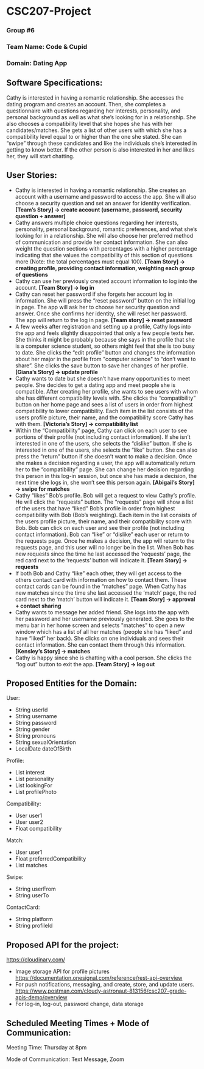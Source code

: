 # CSC207-Project
### Group #6 

### Team Name: Code & Cupid 

### Domain: Dating App  

## Software Specifications: 

Cathy is interested in having a romantic relationship. She accesses the dating program and creates an account. Then, she completes a questionnaire with questions regarding her interests, personality, and personal background as well as what she’s looking for in a relationship. She also chooses a compatibility level that she hopes she has with her candidates/matches. She gets a list of other users with which she has a compatibility level equal to or higher than the one she stated. She can “swipe” through these candidates and like the individuals she’s interested in getting to know better. If the other person is also interested in her and likes her, they will start chatting. 

## User Stories:  

- Cathy is interested in having a romantic relationship. She creates an account with a username and password to access the app. She will also choose a security question and set an answer for identity verification. **[Team’s Story] -> create account (username, password, security question + answer)** 
- Cathy answers multiple choice questions regarding her interests, personality, personal background, romantic preferences, and what she’s looking for in a relationship. She will also choose her preferred method of communication and provide her contact information. She can also weight the question sections with percentages with a higher percentage indicating that she values the compatibility of this section of questions more (Note: the total percentages must equal 100). **[Team Story] -> creating profile, providing contact information, weighting each group of questions** 
- Cathy can use her previously created account information to log into the account. **[Team Story] -> log in** 
- Cathy can reset her password if she forgets her account log in information. She will press the “reset password” button on the initial log in page. The app will ask her to choose her security question and answer. Once she confirms her identity, she will reset her password. The app will return to the log in page. **[Team story] -> reset password**
- A few weeks after registration and setting up a profile, Cathy logs into the app and feels slightly disappointed that only a few people texts her. She thinks it might be probably because she says in the profile that she is a computer science student, so others might feel that she is too busy to date. She clicks the “edit profile” button and changes the information about her major in the profile from "computer science" to “don’t want to share”. She clicks the save button to save her changes of her profile. **[Giana’s Story] -> update profile** 
- Cathy wants to date but she doesn’t have many opportunities to meet people. She decides to get a dating app and meet people she is compatible. After creating her profile, she wants to see users with whom she has different compatibility levels with. She clicks the “compatibility” button on her home page and sees a list of users in order from highest compatibility to lower compatibility. Each item in the list consists of the users profile picture, their name, and the compatibility score Cathy has with them. **[Victoria’s Story] -> compatibility list**
- Within the “Compatibility” page, Cathy can click on each user to see portions of their profile (not including contact information). If she isn’t interested in one of the users, she selects the “dislike” button. If she is interested in one of the users, she selects the “like” button. She can also press the “return” button if she doesn’t want to make a decision. Once she makes a decision regarding a user, the app will automatically return her to the “compatibility” page. She can change her decision regarding this person in this log-in session, but once she has made a decision, the next time she logs in, she won’t see this person again. **[Abigail’s Story] -> swipe for matches**
- Cathy “likes” Bob’s profile. Bob will get a request to view Cathy’s profile. He will click the “requests” button. The “requests” page will show a list of the users that have “liked” Bob’s profile in order from highest compatibility with Bob (Bob’s weighting). Each item in the list consists of the users profile picture, their name, and their compatibility score with Bob. Bob can click on each user and see their profile (not including contact information). Bob can “like” or “dislike” each user or return to the requests page. Once he makes a decision, the app will return to the requests page, and this user will no longer be in the list. When Bob has new requests since the time he last accessed the ‘requests’ page, the red card next to the ‘requests’ button will indicate it. **[Team Story] -> requests** 
- If both Bob and Cathy “like” each other, they will get access to the others contact card with information on how to contact them. These contact cards can be found in the “matches” page. When Cathy has new matches since the time she last accessed the ‘match’ page, the red card next to the ‘match’ button will indicate it. **[Team Story] -> approval + contact sharing**
- Cathy wants to message her added friend. She logs into the app with her password and her username previously generated. She goes to the menu bar in her home screen and selects "matches" to open a new window which has a list of all her matches (people she has “liked” and have “liked” her back). She clicks on one individuals and sees their contact information. She can contact them through this information. **[Kensley’s Story] -> matches**
- Cathy is happy since she is chatting with a cool person. She clicks the “log out” button to exit the app. **[Team Story] -> log out**  

## Proposed Entities for the Domain:  

User:  
- String userId 
- String username 
- String password 
- String gender 
- String pronouns 
- String sexualOrientation 
- LocalDate dateOfBirth 

Profile: 
- List<String> interest 
- List<String> personality 
- List<String> lookingFor 
- List<String> profilePhoto 

Compatibility:
- User user1 
- User user2 
- Float compatibility 

Match:
- User user1 
- Float preferredCompatibility 
- List<String> matches 

Swipe:
- String userFrom 
- String userTo

ContactCard:
- String platform
- String profileId

## Proposed API for the project: 

https://cloudinary.com/  
- Image storage API for profile pictures 
https://documentation.onesignal.com/reference/rest-api-overview 
- For push notifications, messaging, and create, store, and update users.
https://www.postman.com/cloudy-astronaut-813156/csc207-grade-apis-demo/overview 
- For log-in, log-out, password change, data storage 

## Scheduled Meeting Times + Mode of Communication:  

Meeting Time: Thursday at 8pm  

Mode of Communication: Text Message, Zoom  

 

